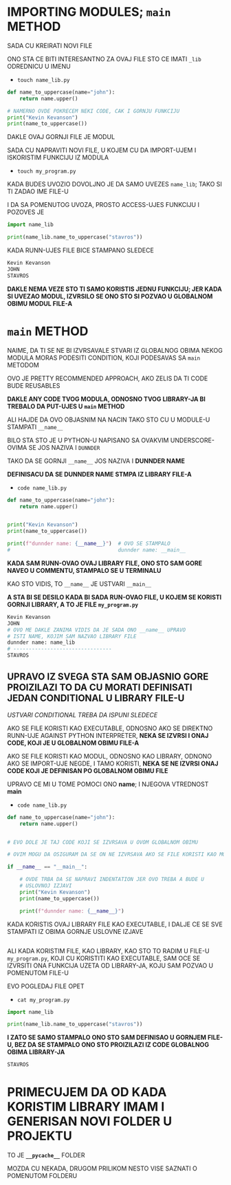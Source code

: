 # IMPORTING MODULES; `main` METHOD

SADA CU KREIRATI NOVI FILE

ONO STA CE BITI INTERESANTNO ZA OVAJ FILE STO CE IMATI `_lib` ODREDNICU U IMENU

- `touch name_lib.py`

```py
def name_to_uppercase(name="john"):
    return name.upper()

# NAMERNO OVDE POKRECEM NEKI CODE, CAK I GORNJU FUNKCIJU
print("Kevin Kevanson")
print(name_to_uppercase())
```

DAKLE OVAJ GORNJI FILE JE MODUL

SADA CU NAPRAVITI NOVI FILE, U KOJEM CU DA IMPORT-UJEM I ISKORISTIM FUNKCIJU IZ MODULA

- `touch my_program.py`

KADA BUDES UVOZIO DOVOLJNO JE DA SAMO UVEZES `name_lib`; TAKO SI TI ZADAO IME FILE-U

I DA SA POMENUTOG UVOZA, PROSTO ACCESS-UJES FUNKCIJU I POZOVES JE

```py
import name_lib

print(name_lib.name_to_uppercase("stavros"))
```

KADA RUNN-UJES FILE BICE STAMPANO SLEDECE

```bash
Kevin Kevanson
JOHN
STAVROS
```

**DAKLE NEMA VEZE STO TI SAMO KORISTIS JEDNU FUNKCIJU; JER KADA SI UVEZAO MODUL, IZVRSILO SE ONO STO SI POZVAO U GLOBALNOM OBIMU MODUL FILE-A**

# `main` METHOD

NAIME, DA TI SE NE BI IZVRSAVALE STVARI IZ GLOBALNOG OBIMA NEKOG MODULA MORAS PODESITI CONDITION, KOJI PODESAVAS SA `main` METODOM

OVO JE PRETTY RECOMMENDED APPROACH, AKO ZELIS DA TI CODE BUDE REUSABLES

**DAKLE ANY CODE TVOG MODULA, ODNOSNO TVOG LIBRARY-JA BI TREBALO DA PUT-UJES U `main` METHOD**

ALI HAJDE DA OVO OBJASNIM NA NACIN TAKO STO CU U MODULE-U STAMPATI `__name__`

BILO STA STO JE U PYTHON-U NAPISANO SA OVAKVIM UNDERSCORE-OVIMA SE JOS NAZIVA I `DUNNDER`

TAKO DA SE GORNJI `__name__` JOS NAZIVA I **DUNNDER NAME**

**DEFINISACU DA SE DUNNDER NAME STMPA IZ LIBRARY FILE-A**

- `code name_lib.py`

```py
def name_to_uppercase(name="john"):
    return name.upper()


print("Kevin Kevanson")
print(name_to_uppercase())

print(f"dunnder name: {__name__}")  # OVO SE STAMPALO
#                                   dunnder name: __main__
```

**KADA SAM RUNN-OVAO OVAJ LIBRARY FILE, ONO STO SAM GORE NAVEO U COMMENTU, STAMPALO SE U TERMINALU**

KAO STO VIDIS, TO `__name__` JE USTVARI `__main__`

**A STA BI SE DESILO KADA BI SADA RUN-OVAO FILE, U KOJEM SE KORISTI GORNJI LIBRARY, A TO JE FILE `my_program.py`**

```bash
Kevin Kevanson
JOHN
# OVO ME DAKLE ZANIMA VIDIS DA JE SADA ONO __name__ UPRAVO
# ISTI NAME, KOJIM SAM NAZVAO LIBRARY FILE
dunnder name: name_lib
# --------------------------------
STAVROS
```

## UPRAVO IZ SVEGA STA SAM OBJASNIO GORE PROIZILAZI TO DA CU MORATI DEFINISATI JEDAN CONDITIONAL U LIBRARY FILE-U

*USTVARI CONDITIONAL TREBA DA ISPUNI SLEDECE*

AKO SE FILE KORISTI KAO EXECUTABLE, ODNOSNO AKO SE DIREKTNO RUNN-UJE AGAINST PYTHON INTERPRETER, **NEKA SE IZVRSI I ONAJ CODE, KOJI JE U GLOBALNOM OBIMU FILE-A**

AKO SE FILE KORISTI KAO MODUL, ODNOSNO KAO LIBRARY, ODNONO AKO SE IMPORT-UJE NEGDE, I TAMO KORISTI, **NEKA SE NE IZVRSI ONAJ CODE KOJI JE DEFINISAN PO GLOBALNOM OBIMU FILE**

UPRAVO CE MI U TOME POMOCI ONO __name__; I NJEGOVA VTREDNOST __main__

- `code name_lib.py`

```py
def name_to_uppercase(name="john"):
    return name.upper()


# EVO DOLE JE TAJ CODE KOJI SE IZVRSAVA U OVOM GLOBALNOM OBIMU

# OVIM MOGU DA OSIGURAM DA SE ON NE IZVRSAVA AKO SE FILE KORISTI KAO MODULE

if __name__ == "__main__":

    # OVDE TRBA DA SE NAPRAVI INDENTATION JER OVO TREBA A BUDE U
    # USLOVNOJ IZJAVI
    print("Kevin Kevanson")
    print(name_to_uppercase())

    print(f"dunnder name: {__name__}")

```

KADA KORISTIS OVAJ LIBRARY FILE KAO EXECUTABLE, I DALJE CE SE SVE STAMPATI IZ OBIMA GORNJE USLOVNE IZJAVE

```bash

```

ALI KADA KORISTIM FILE, KAO LIBRARY, KAO STO TO RADIM U FILE-U `my_program.py`, KOJI CU KORISTITI KAO EXECUTABLE, SAM OCE SE IZVRSITI ONA FUNKCIJA UZETA OD LIBRARY-JA, KOJU SAM POZVAO U POMENUTOM FILE-U

EVO POGLEDAJ FILE OPET

- `cat my_program.py`

```py
import name_lib

print(name_lib.name_to_uppercase("stavros"))
```

**I ZATO SE SAMO STAMPALO ONO STO SAM DEFINISAO U GORNJEM FILE-U, BEZ DA SE STAMPALO ONO STO PROIZILAZI IZ CODE GLOBALNOG OBIMA LIBRARY-JA**

```bash
STAVROS
```

# PRIMECUJEM DA OD KADA KORISTIM LIBRARY IMAM I GENERISAN NOVI FOLDER U PROJEKTU

TO JE **`__pycache__`** FOLDER

MOZDA CU NEKADA, DRUGOM PRILIKOM NESTO VISE SAZNATI O POMENUTOM FOLDERU
